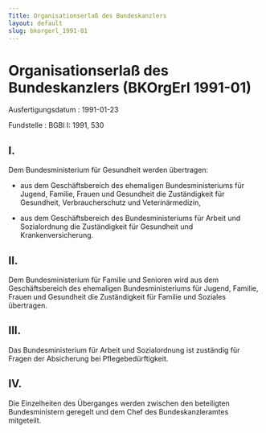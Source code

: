 ```yaml
---
Title: Organisationserlaß des Bundeskanzlers
layout: default
slug: bkorgerl_1991-01
---
```


# Organisationserlaß des Bundeskanzlers (BKOrgErl 1991-01)

Ausfertigungsdatum
:   1991-01-23

Fundstelle
:   BGBl I: 1991, 530



## I.

Dem Bundesministerium für Gesundheit werden übertragen:

-   aus dem Geschäftsbereich des ehemaligen Bundesministeriums für Jugend,
    Familie, Frauen und Gesundheit die Zuständigkeit für Gesundheit,
    Verbraucherschutz und Veterinärmedizin,


-   aus dem Geschäftsbereich des Bundesministeriums für Arbeit und
    Sozialordnung die Zuständigkeit für Gesundheit und
    Krankenversicherung.





## II.

Dem Bundesministerium für Familie und Senioren wird aus dem
Geschäftsbereich des ehemaligen Bundesministeriums für Jugend,
Familie, Frauen und Gesundheit die Zuständigkeit für Familie und
Soziales übertragen.


## III.

Das Bundesministerium für Arbeit und Sozialordnung ist zuständig für
Fragen der Absicherung bei Pflegebedürftigkeit.


## IV.

Die Einzelheiten des Überganges werden zwischen den beteiligten
Bundesministern geregelt und dem Chef des Bundeskanzleramtes
mitgeteilt.

